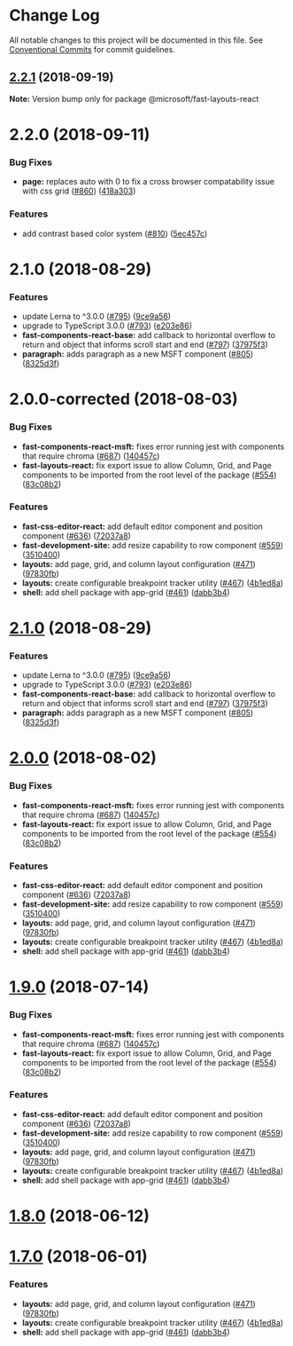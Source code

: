 # Change Log

All notable changes to this project will be documented in this file.
See [Conventional Commits](https://conventionalcommits.org) for commit guidelines.

<a name="2.2.1"></a>
## [2.2.1](https://github.com/Microsoft/fast-dna/compare/@microsoft/fast-layouts-react@2.2.0...@microsoft/fast-layouts-react@2.2.1) (2018-09-19)

**Note:** Version bump only for package @microsoft/fast-layouts-react





<a name="2.2.0"></a>
# 2.2.0 (2018-09-11)


### Bug Fixes

* **page:** replaces auto with 0 to fix a cross browser compatability issue with css grid ([#860](https://github.com/Microsoft/fast-dna/issues/860)) ([418a303](https://github.com/Microsoft/fast-dna/commit/418a303))


### Features

* add contrast based color system ([#810](https://github.com/Microsoft/fast-dna/issues/810)) ([5ec457c](https://github.com/Microsoft/fast-dna/commit/5ec457c))



<a name="2.1.0"></a>
# 2.1.0 (2018-08-29)


### Features

* update Lerna to ^3.0.0 ([#795](https://github.com/Microsoft/fast-dna/issues/795)) ([9ce9a56](https://github.com/Microsoft/fast-dna/commit/9ce9a56))
* upgrade to TypeScript 3.0.0 ([#793](https://github.com/Microsoft/fast-dna/issues/793)) ([e203e86](https://github.com/Microsoft/fast-dna/commit/e203e86))
* **fast-components-react-base:** add callback to horizontal overflow to return and object that informs scroll start and end ([#797](https://github.com/Microsoft/fast-dna/issues/797)) ([37975f3](https://github.com/Microsoft/fast-dna/commit/37975f3))
* **paragraph:** adds paragraph as a new MSFT component ([#805](https://github.com/Microsoft/fast-dna/issues/805)) ([8325d3f](https://github.com/Microsoft/fast-dna/commit/8325d3f))



<a name="2.0.0-corrected"></a>
# 2.0.0-corrected (2018-08-03)


### Bug Fixes

* **fast-components-react-msft:** fixes error running jest with components that require chroma ([#687](https://github.com/Microsoft/fast-dna/issues/687)) ([140457c](https://github.com/Microsoft/fast-dna/commit/140457c))
* **fast-layouts-react:** fix export issue to allow Column, Grid, and Page components to be imported from the root level of the package ([#554](https://github.com/Microsoft/fast-dna/issues/554)) ([83c08b2](https://github.com/Microsoft/fast-dna/commit/83c08b2))


### Features

* **fast-css-editor-react:** add default editor component and position component ([#636](https://github.com/Microsoft/fast-dna/issues/636)) ([72037a8](https://github.com/Microsoft/fast-dna/commit/72037a8))
* **fast-development-site:** add resize capability to row component ([#559](https://github.com/Microsoft/fast-dna/issues/559)) ([3510400](https://github.com/Microsoft/fast-dna/commit/3510400))
* **layouts:** add page, grid, and column layout configuration ([#471](https://github.com/Microsoft/fast-dna/issues/471)) ([97830fb](https://github.com/Microsoft/fast-dna/commit/97830fb))
* **layouts:** create configurable breakpoint tracker utility ([#467](https://github.com/Microsoft/fast-dna/issues/467)) ([4b1ed8a](https://github.com/Microsoft/fast-dna/commit/4b1ed8a))
* **shell:** add shell package with app-grid ([#461](https://github.com/Microsoft/fast-dna/issues/461)) ([dabb3b4](https://github.com/Microsoft/fast-dna/commit/dabb3b4))





<a name="2.1.0"></a>
# [2.1.0](https://github.com/Microsoft/fast-dna/compare/v2.0.0-corrected...v2.1.0) (2018-08-29)


### Features

* update Lerna to ^3.0.0 ([#795](https://github.com/Microsoft/fast-dna/issues/795)) ([9ce9a56](https://github.com/Microsoft/fast-dna/commit/9ce9a56))
* upgrade to TypeScript 3.0.0 ([#793](https://github.com/Microsoft/fast-dna/issues/793)) ([e203e86](https://github.com/Microsoft/fast-dna/commit/e203e86))
* **fast-components-react-base:** add callback to horizontal overflow to return and object that informs scroll start and end ([#797](https://github.com/Microsoft/fast-dna/issues/797)) ([37975f3](https://github.com/Microsoft/fast-dna/commit/37975f3))
* **paragraph:** adds paragraph as a new MSFT component ([#805](https://github.com/Microsoft/fast-dna/issues/805)) ([8325d3f](https://github.com/Microsoft/fast-dna/commit/8325d3f))





<a name="2.0.0"></a>
# [2.0.0](https://github.com/Microsoft/fast-dna/compare/v1.6.0...v2.0.0) (2018-08-02)


### Bug Fixes

* **fast-components-react-msft:** fixes error running jest with components that require chroma ([#687](https://github.com/Microsoft/fast-dna/issues/687)) ([140457c](https://github.com/Microsoft/fast-dna/commit/140457c))
* **fast-layouts-react:** fix export issue to allow Column, Grid, and Page components to be imported from the root level of the package ([#554](https://github.com/Microsoft/fast-dna/issues/554)) ([83c08b2](https://github.com/Microsoft/fast-dna/commit/83c08b2))


### Features

* **fast-css-editor-react:** add default editor component and position component ([#636](https://github.com/Microsoft/fast-dna/issues/636)) ([72037a8](https://github.com/Microsoft/fast-dna/commit/72037a8))
* **fast-development-site:** add resize capability to row component ([#559](https://github.com/Microsoft/fast-dna/issues/559)) ([3510400](https://github.com/Microsoft/fast-dna/commit/3510400))
* **layouts:** add page, grid, and column layout configuration ([#471](https://github.com/Microsoft/fast-dna/issues/471)) ([97830fb](https://github.com/Microsoft/fast-dna/commit/97830fb))
* **layouts:** create configurable breakpoint tracker utility ([#467](https://github.com/Microsoft/fast-dna/issues/467)) ([4b1ed8a](https://github.com/Microsoft/fast-dna/commit/4b1ed8a))
* **shell:** add shell package with app-grid ([#461](https://github.com/Microsoft/fast-dna/issues/461)) ([dabb3b4](https://github.com/Microsoft/fast-dna/commit/dabb3b4))




<a name="1.9.0"></a>
# [1.9.0](https://github.com/Microsoft/fast-dna/compare/v1.6.0...v1.9.0) (2018-07-14)


### Bug Fixes

* **fast-components-react-msft:** fixes error running jest with components that require chroma ([#687](https://github.com/Microsoft/fast-dna/issues/687)) ([140457c](https://github.com/Microsoft/fast-dna/commit/140457c))
* **fast-layouts-react:** fix export issue to allow Column, Grid, and Page components to be imported from the root level of the package ([#554](https://github.com/Microsoft/fast-dna/issues/554)) ([83c08b2](https://github.com/Microsoft/fast-dna/commit/83c08b2))


### Features

* **fast-css-editor-react:** add default editor component and position component ([#636](https://github.com/Microsoft/fast-dna/issues/636)) ([72037a8](https://github.com/Microsoft/fast-dna/commit/72037a8))
* **fast-development-site:** add resize capability to row component ([#559](https://github.com/Microsoft/fast-dna/issues/559)) ([3510400](https://github.com/Microsoft/fast-dna/commit/3510400))
* **layouts:** add page, grid, and column layout configuration ([#471](https://github.com/Microsoft/fast-dna/issues/471)) ([97830fb](https://github.com/Microsoft/fast-dna/commit/97830fb))
* **layouts:** create configurable breakpoint tracker utility ([#467](https://github.com/Microsoft/fast-dna/issues/467)) ([4b1ed8a](https://github.com/Microsoft/fast-dna/commit/4b1ed8a))
* **shell:** add shell package with app-grid ([#461](https://github.com/Microsoft/fast-dna/issues/461)) ([dabb3b4](https://github.com/Microsoft/fast-dna/commit/dabb3b4))




<a name="1.8.0"></a>
# [1.8.0](https://github.com/Microsoft/fast-dna/compare/v1.6.0...v1.8.0) (2018-06-12)




<a name="1.7.0"></a>
# [1.7.0](https://github.com/Microsoft/fast-dna/compare/v1.6.0...v1.7.0) (2018-06-01)


### Features

* **layouts:** add page, grid, and column layout configuration ([#471](https://github.com/Microsoft/fast-dna/issues/471)) ([97830fb](https://github.com/Microsoft/fast-dna/commit/97830fb))
* **layouts:** create configurable breakpoint tracker utility ([#467](https://github.com/Microsoft/fast-dna/issues/467)) ([4b1ed8a](https://github.com/Microsoft/fast-dna/commit/4b1ed8a))
* **shell:** add shell package with app-grid ([#461](https://github.com/Microsoft/fast-dna/issues/461)) ([dabb3b4](https://github.com/Microsoft/fast-dna/commit/dabb3b4))
